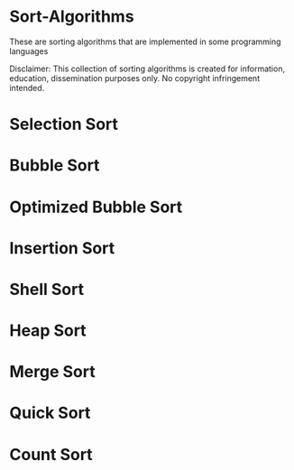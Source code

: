 # Sort-Algorithms
These are sorting algorithms that are implemented in some programming languages

Disclaimer: This collection of sorting algorithms is created for information, education, dissemination purposes only. No copyright infringement intended.

# Selection Sort
# Bubble Sort
# Optimized Bubble Sort
# Insertion Sort
# Shell Sort
# Heap Sort
# Merge Sort
# Quick Sort
# Count Sort
